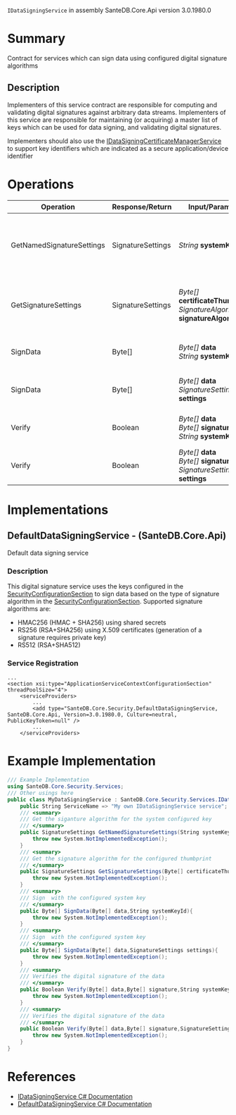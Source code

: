 `IDataSigningService` in assembly SanteDB.Core.Api version 3.0.1980.0

# Summary
Contract for services which can sign data using configured digital signature algorithms

## Description
Implementers of this service contract are responsible for computing and validating
            digital signatures against arbitrary data streams. Implementers of this service are responsible for 
            maintaining (or acquiring) a master list of keys which can be used for data signing, and validating 
            digital signatures.

Implementers should also use the [IDataSigningCertificateManagerService](http://santesuite.org/assets/doc/net/html/T_SanteDB_Core_Security_Services_IDataSigningCertificateManagerService.htm) to support key identifiers which are indicated as a 
            secure application/device identifier

# Operations

|Operation|Response/Return|Input/Parameter|Description|
|-|-|-|-|
|GetNamedSignatureSettings|SignatureSettings|*String* **systemKeyId**|Get the siganture algorithm for the system configured key|
|GetSignatureSettings|SignatureSettings|*Byte[]* **certificateThumbprint**<br/>*SignatureAlgorithm* **signatureAlgorithm**|Get the signature algorithm for the configured thumbprint|
|SignData|Byte[]|*Byte[]* **data**<br/>*String* **systemKeyId**|Sign  with the configured system key|
|SignData|Byte[]|*Byte[]* **data**<br/>*SignatureSettings* **settings**|Sign  with the configured system key|
|Verify|Boolean|*Byte[]* **data**<br/>*Byte[]* **signature**<br/>*String* **systemKeyId**|Verifies the digital signature of the data|
|Verify|Boolean|*Byte[]* **data**<br/>*Byte[]* **signature**<br/>*SignatureSettings* **settings**|Verifies the digital signature of the data|

# Implementations


## DefaultDataSigningService - (SanteDB.Core.Api)
Default data signing service
### Description
This digital signature service uses the keys configured in the [SecurityConfigurationSection](http://santesuite.org/assets/doc/net/html/T_SanteDB_Core_Security_Configuration_SecurityConfigurationSection.htm)
            to sign data based on the type of signature algorithm in the [SecurityConfigurationSection](http://santesuite.org/assets/doc/net/html/T_SanteDB_Core_Security_Configuration_SecurityConfigurationSection.htm). Supported signature 
            algorithms are:

* HMAC256 (HMAC + SHA256) using shared secrets
* RS256 (RSA+SHA256) using X.509 certificates (generation of a signature requires private key)
* RS512 (RSA+SHA512)

### Service Registration
```markup
...
<section xsi:type="ApplicationServiceContextConfigurationSection" threadPoolSize="4">
	<serviceProviders>
		...
		<add type="SanteDB.Core.Security.DefaultDataSigningService, SanteDB.Core.Api, Version=3.0.1980.0, Culture=neutral, PublicKeyToken=null" />
		...
	</serviceProviders>
```
# Example Implementation
```csharp
/// Example Implementation
using SanteDB.Core.Security.Services;
/// Other usings here
public class MyDataSigningService : SanteDB.Core.Security.Services.IDataSigningService { 
	public String ServiceName => "My own IDataSigningService service";
	/// <summary>
	/// Get the siganture algorithm for the system configured key
	/// </summary>
	public SignatureSettings GetNamedSignatureSettings(String systemKeyId){
		throw new System.NotImplementedException();
	}
	/// <summary>
	/// Get the signature algorithm for the configured thumbprint
	/// </summary>
	public SignatureSettings GetSignatureSettings(Byte[] certificateThumbprint,SignatureAlgorithm signatureAlgorithm){
		throw new System.NotImplementedException();
	}
	/// <summary>
	/// Sign  with the configured system key
	/// </summary>
	public Byte[] SignData(Byte[] data,String systemKeyId){
		throw new System.NotImplementedException();
	}
	/// <summary>
	/// Sign  with the configured system key
	/// </summary>
	public Byte[] SignData(Byte[] data,SignatureSettings settings){
		throw new System.NotImplementedException();
	}
	/// <summary>
	/// Verifies the digital signature of the data
	/// </summary>
	public Boolean Verify(Byte[] data,Byte[] signature,String systemKeyId){
		throw new System.NotImplementedException();
	}
	/// <summary>
	/// Verifies the digital signature of the data
	/// </summary>
	public Boolean Verify(Byte[] data,Byte[] signature,SignatureSettings settings){
		throw new System.NotImplementedException();
	}
}
```

# References

* [IDataSigningService C# Documentation](http://santesuite.org/assets/doc/net/html/T_SanteDB_Core_Security_Services_IDataSigningService.htm)
* [DefaultDataSigningService C# Documentation](http://santesuite.org/assets/doc/net/html/T_SanteDB_Core_Security_DefaultDataSigningService.htm)
